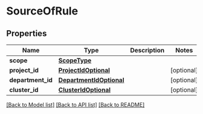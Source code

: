 # SourceOfRule

## Properties
Name | Type | Description | Notes
------------ | ------------- | ------------- | -------------
**scope** | [**ScopeType**](ScopeType.md) |  | 
**project_id** | [**ProjectIdOptional**](ProjectIdOptional.md) |  | [optional] 
**department_id** | [**DepartmentIdOptional**](DepartmentIdOptional.md) |  | [optional] 
**cluster_id** | [**ClusterIdOptional**](ClusterIdOptional.md) |  | [optional] 

[[Back to Model list]](../README.md#documentation-for-models) [[Back to API list]](../README.md#documentation-for-api-endpoints) [[Back to README]](../README.md)

